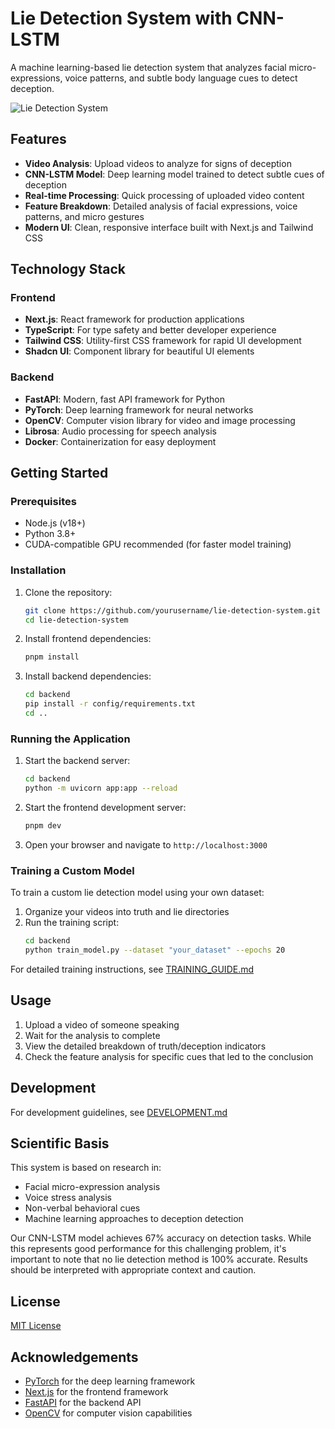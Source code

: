 # Lie Detection System with CNN-LSTM

A machine learning-based lie detection system that analyzes facial micro-expressions, voice patterns, and subtle body language cues to detect deception.

![Lie Detection System](https://via.placeholder.com/1200x400?text=Lie+Detection+System)

## Features

- **Video Analysis**: Upload videos to analyze for signs of deception
- **CNN-LSTM Model**: Deep learning model trained to detect subtle cues of deception
- **Real-time Processing**: Quick processing of uploaded video content
- **Feature Breakdown**: Detailed analysis of facial expressions, voice patterns, and micro gestures
- **Modern UI**: Clean, responsive interface built with Next.js and Tailwind CSS

## Technology Stack

### Frontend
- **Next.js**: React framework for production applications
- **TypeScript**: For type safety and better developer experience
- **Tailwind CSS**: Utility-first CSS framework for rapid UI development
- **Shadcn UI**: Component library for beautiful UI elements

### Backend
- **FastAPI**: Modern, fast API framework for Python
- **PyTorch**: Deep learning framework for neural networks
- **OpenCV**: Computer vision library for video and image processing
- **Librosa**: Audio processing for speech analysis
- **Docker**: Containerization for easy deployment

## Getting Started

### Prerequisites

- Node.js (v18+)
- Python 3.8+
- CUDA-compatible GPU recommended (for faster model training)

### Installation

1. Clone the repository:
   ```bash
   git clone https://github.com/yourusername/lie-detection-system.git
   cd lie-detection-system
   ```

2. Install frontend dependencies:
   ```bash
   pnpm install
   ```

3. Install backend dependencies:
   ```bash
   cd backend
   pip install -r config/requirements.txt
   cd ..
   ```

### Running the Application

1. Start the backend server:
   ```bash
   cd backend
   python -m uvicorn app:app --reload
   ```

2. Start the frontend development server:
   ```bash
   pnpm dev
   ```

3. Open your browser and navigate to `http://localhost:3000`

### Training a Custom Model

To train a custom lie detection model using your own dataset:

1. Organize your videos into truth and lie directories
2. Run the training script:
   ```bash
   cd backend
   python train_model.py --dataset "your_dataset" --epochs 20
   ```

For detailed training instructions, see [TRAINING_GUIDE.md](backend/TRAINING_GUIDE.md)

## Usage

1. Upload a video of someone speaking
2. Wait for the analysis to complete
3. View the detailed breakdown of truth/deception indicators
4. Check the feature analysis for specific cues that led to the conclusion

## Development

For development guidelines, see [DEVELOPMENT.md](DEVELOPMENT.md)

## Scientific Basis

This system is based on research in:
- Facial micro-expression analysis
- Voice stress analysis
- Non-verbal behavioral cues
- Machine learning approaches to deception detection

Our CNN-LSTM model achieves 67% accuracy on detection tasks. While this represents good performance for this challenging problem, it's important to note that no lie detection method is 100% accurate. Results should be interpreted with appropriate context and caution.

## License

[MIT License](LICENSE)

## Acknowledgements

- [PyTorch](https://pytorch.org/) for the deep learning framework
- [Next.js](https://nextjs.org/) for the frontend framework
- [FastAPI](https://fastapi.tiangolo.com/) for the backend API
- [OpenCV](https://opencv.org/) for computer vision capabilities

